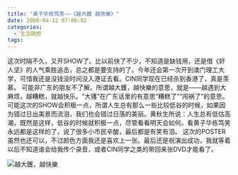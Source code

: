 ```yaml
---
title: "黃子华栋笃笑——《越大鑊 越快樂》"
date: 2008-04-12 07:06:02
categories:
  - 生活随想
tags:
---
```


这次时隔不久，又开SHOW了。比以前快了不少，不知道是缺钱用，还是借《奸人坚》的人气乘胜追击，总之都是要支持的了。今年还会第一次开到澳门理工大学，可惜我还是没钱没时间没入港证去看。CIN同学现在已经杀到香港了，真是羡慕。 可能非广东的朋友不了解。所谓越大鑊，越快樂的意思，就是——越遇到大麻烦，越糟糕，就越快乐。“大镬”在广东话里的有意思“糟糕了”“闯祸了”的意思。可能这次的SHOW会积极一点，所谓人生总有那么一些比较低谷的时候，如果因为错过日出美景而流泪，我们也会错过日落的美丽。黄秋生所说：人生总有低估高潮，既然是这样，低谷的时候就积极一点，尽管看看明天会如何。看黄子华栋笃笑永远都是这样的了，说了很多小市民辛酸，最后都是有笑有泪。 这次的POSTER虽然也还可以，不过颜色方面我还是喜欢上一张。最后还是祝演出成功，我就等着以后不知道谁会给我传个录音，或者CIN同学之类的带回来张DVD才能看了。 

![越大鑊，越快樂](../../../images/2008/dahuo.jpg)